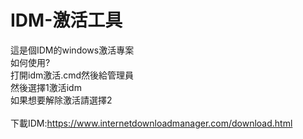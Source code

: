 # IDM-激活工具
這是個IDM的windows激活專案<br>
如何使用?<br>
打開idm激活.cmd然後給管理員<br>
然後選擇1激活idm<br>
如果想要解除激活請選擇2<br>
<br>下載IDM:https://www.internetdownloadmanager.com/download.html
